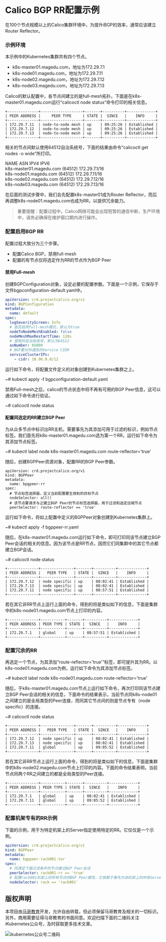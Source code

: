 # Calico BGP RR配置示例

在100个节点规模以上的Calico集群环境中，为提升iBGP的效率，通常应该建立Router Reflector。

### 示例环境

本示例中的Kubernetes集群共有四个节点。

- k8s-master01.magedu.com，地址为172.29.7.1
- k8s-node01.magedu.com，地址为172.29.7.11
- k8s-node02.magedu.com，地址为172.29.7.12
- k8s-node03.magedu.com，地址为172.29.7.13

Calico的默认配置中，各节点间建立的是full-mesh拓扑。下面是在k8s-master01.magedu.com运行“calicoctl node status”命令打印的相关信息。

```
+--------------+-------------------+-------+----------+-------------+
| PEER ADDRESS |     PEER TYPE     | STATE |  SINCE   |    INFO     |
+--------------+-------------------+-------+----------+-------------+
| 172.29.7.11  | node-to-node mesh | up    | 09:25:26 | Established |
| 172.29.7.12  | node-to-node mesh | up    | 09:25:26 | Established |
| 172.29.7.13  | node-to-node mesh | up    | 09:25:26 | Established |
+--------------+-------------------+-------+----------+-------------+
```

相关的节点间默认使用64512自治系统号，下面的结果由命令“calicoctl get nodes -o wide”所打印。

NAME                                            ASN                   IPV4             IPV6   
k8s-master01.magedu.com     (64512)     172.29.7.1/16           
k8s-node01.magedu.com        (64512)     172.29.7.11/16          
k8s-node02.magedu.com        (64512)     172.29.7.12/16          
k8s-node03.magedu.com        (64512)     172.29.7.13/16          

在后面的测试步骤中，我们会先配置k8s-master01成为Router Reflector，而后再调整k8s-node01.magedu.com也成为RR，以提供冗余能力。

> 重要提醒：配置过程中，Calico网络可能会出现短暂的通信中断，生产环境中，请务必确保在维护窗口期内进行操作。

### 配置启用BGP RR

配置过程大致分为三个步骤。

- 配置Calico BGP，禁用full-mesh
- 配置的有节点仅将选定作为RR的节点作为BGP Peer

#### 禁用Full-mesh

创建BGPConfiguration对象，设定必要的配置参数。下面是一个示例，它保存于文件bgpconfiguration-default.yaml中。

```yaml
apiVersion: crd.projectcalico.org/v1
kind: BGPConfiguration
metadata:
  name: default
spec:
  logSeverityScreen: Info
  # 是否启用full-mesh模式，默认为true
  nodeToNodeMeshEnabled: false
  nodeMeshMaxRestartTime: 120s
  # 使用的自治系统号，默认为64512
  asNumber: 65009
  # BGP要对外通告的Service CIDR
  serviceClusterIPs:
    - cidr: 10.96.0.0/12
```

运行如下命令，将配置文件定义的对象创建到Kubernetes集群之上。

~# kubectl apply -f bgpconfiguration-default.yaml

禁用Full-mesh之后，calico的节点状态中将不再有可用的BGP Peer信息，这可以通过如下命令进行验证。

~# calicoctl node status

#### 配置同选定的RR建立BGP Peer

为从众多节点中标识出RR主机，需要事先为其添加可用于过滤的标识，例如节点标签。我们首先将k8s-master01.magedu.com选为第一个RR，运行如下命令为其添加节点标签。

~# kubectl label node k8s-master01.magedu.com route-reflector='true'

随后，创建BGPPeer资源对象，配置RR的BGP Peer参数。

```yl
apiVersion: crd.projectcalico.org/v1
kind: BGPPeer
metadata:
  name: bpgpeer-rr
spec:
  # 节点标签选择器，定义当前配置要生效到的目标节点
  nodeSelector: all()
  # 该节点要请求与之建立BGP Peer的节点标签选择器，用于过滤和选定远端节点
  peerSelector: route-reflector == 'true'
```

运行如下命令，将如上配置中定义的BGPPeer对象创建到Kubernetes集群上。

~# kubectl apply -f bgppeer-rr.yaml

随后，在k8s-master01.magedu.com运行如下命令，即可打印同该节点建立BGP Peer会话的相关的信息。因为该节点是RR节点，因而它们同集群中的其它节点都建立BGP会话。 

~# calicoctl node status

```
+--------------+---------------+-------+----------+-------------+
| PEER ADDRESS |   PEER TYPE   | STATE |  SINCE   |    INFO     |
+--------------+---------------+-------+----------+-------------+
| 172.29.7.12  | node specific | up    | 08:02:41 | Established |
| 172.29.7.13  | node specific | up    | 08:02:41 | Established |
| 172.29.7.11  | node specific | up    | 08:57:51 | Established |
+--------------+---------------+-------+----------+-------------+
```

若在其它非RR节点上运行上面的命令，得到的将是类似如下的信息，下面是集群中的k8s-node01.magedu.com节点上打印的内容。

```
+--------------+-----------+-------+----------+-------------+
| PEER ADDRESS | PEER TYPE | STATE |  SINCE   |    INFO     |
+--------------+-----------+-------+----------+-------------+
| 172.29.7.1   | global    | up    | 08:57:51 | Established |
+--------------+-----------+-------+----------+-------------+
```

### 配置冗余的RR

再选定一个节点，为其添加“route-reflector='true'”标签，即可提升其为RR。以k8s-node01.magedu.com为例，运行如下命令为其添加节点标签。

~# kubectl label node k8s-node01.magedu.com route-reflector='true'

随后，于k8s-master01.magedu.com节点上运行如下命令，再次打印同该节点建立BGP Peer会话的相关的信息，下面命令的结果表示，当前节点同k8s-node01之间建立的是全局类型的Peer连接，而同其它节点间的则是节点专有（node specific）的连接。

~# calicoctl node status

```
+--------------+---------------+-------+----------+-------------+
| PEER ADDRESS |   PEER TYPE   | STATE |  SINCE   |    INFO     |
+--------------+---------------+-------+----------+-------------+
| 172.29.7.12  | node specific | up    | 08:02:41 | Established |
| 172.29.7.13  | node specific | up    | 08:02:41 | Established |
| 172.29.7.11  | global        | up    | 09:05:52 | Established |
+--------------+---------------+-------+----------+-------------+
```

若在其它非RR节点上运行上面的命令，得到的将是类似如下的信息，下面是集群中的k8s-node02.magedu.com节点上打印的内容。下面的命令结果表明，当前节点同两个RR之间建立的都是全局类型的Peer连接。

```
+--------------+-----------+-------+----------+-------------+
| PEER ADDRESS | PEER TYPE | STATE |  SINCE   |    INFO     |
+--------------+-----------+-------+----------+-------------+
| 172.29.7.1   | global    | up    | 08:02:41 | Established |
| 172.29.7.11  | global    | up    | 09:05:52 | Established |
+--------------+-----------+-------+----------+-------------+
```

### 配置机架专有的RR示例

下面的示例，用于为特定机架上的Server指定使用特定的RR。它仅仅是一个示例。

```yaml
apiVersion: crd.projectcalico.org/v1
kind: BGPPeer
metadata:
  name: bgppeer-rack001-tor
spec:
  # 同满足下面过滤条件的节点建立BGP Peer会话
  peerSelector: rack001-rr == 'true'
  # 配置rack001机架上的所有节点的BGP Peer属性，它依赖于事先为该机架上的所有Server打好的相关节点标签
  nodeSelector: rack == 'rack001'  
```



## 版权声明

本项目由[马哥教育](www.magedu.com)开发，允许自由转载，但必须保留马哥教育及相关的一切标识。另外，商用需要征得马哥教育的书面同意。欢迎扫描下面的二维码关注iKubernetes公众号，及时获取更多技术文章。

![ikubernetes公众号二维码](https://github.com/iKubernetes/Kubernetes_Advanced_Practical_2rd/raw/main/imgs/iKubernetes%E5%85%AC%E4%BC%97%E5%8F%B7%E4%BA%8C%E7%BB%B4%E7%A0%81.jpg)
